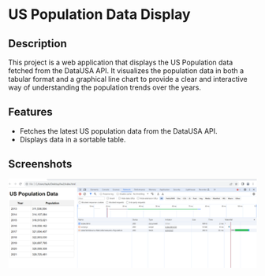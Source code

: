# US Population Data Display

## Description
This project is a web application that displays the US Population data fetched from the DataUSA API. It visualizes the population data in both a tabular format and a graphical line chart to provide a clear and interactive way of understanding the population trends over the years.

## Features
- Fetches the latest US population data from the DataUSA API.
- Displays data in a sortable table.
## Screenshots
![US Population Data Display](hw2ss.png)
